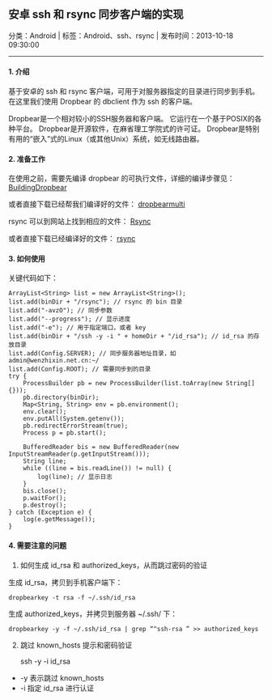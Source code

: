 ## 安卓 ssh 和 rsync 同步客户端的实现

分类：Android | 标签：Android、ssh、rsync | 发布时间：2013-10-18 09:30:00

___

#### 1. 介绍

基于安卓的 ssh 和 rsync 客户端，可用于对服务器指定的目录进行同步到手机。
在这里我们使用 Dropbear 的 dbclient 作为 ssh 的客户端。

Dropbear是一个相对较小的SSH服务器和客户端。
它运行在一个基于POSIX的各种平台。 
Dropbear是开源软件，在麻省理工学院式的许可证。 
Dropbear是特别有用的“嵌入”式的Linux（或其他Unix）系统，如无线路由器。

#### 2. 准备工作

在使用之前，需要先编译 dropbear 的可执行文件，详细的编译步骤见：
[BuildingDropbear](http://code.google.com/p/droidsshd/wiki/BuildingDropbear)

或者直接下载已经帮我们编译好的文件：
[dropbearmulti](http://code.google.com/p/droidsshd/downloads/detail?name=dropbearmulti&can=2&q=)

rsync 可以到网站上找到相应的文件：
[Rsync](http://www.samba.org/ftp/rsync/)

或者直接下载已经编译好的文件：
[rsync](/posts/2013/10/18/rsync_gz)

#### 3. 如何使用

关键代码如下：

	ArrayList<String> list = new ArrayList<String>();
	list.add(binDir + "/rsync"); // rsync 的 bin 目录
	list.add("-avzO"); // 同步参数
	list.add("--progress"); // 显示进度
	list.add("-e"); // 用于指定端口，或者 key
	list.add(binDir + "/ssh -y -i " + homeDir + "/id_rsa"); // id_rsa 的存放目录
	list.add(Config.SERVER); // 同步服务器地址目录，如 admin@wenzhixin.net.cn:~/
	list.add(Config.ROOT); // 需要同步到的目录
	try {
		ProcessBuilder pb = new ProcessBuilder(list.toArray(new String[] {}));
		pb.directory(binDir);
		Map<String, String> env = pb.environment();
		env.clear();
		env.putAll(System.getenv());
		pb.redirectErrorStream(true);
		Process p = pb.start();

		BufferedReader bis = new BufferedReader(new InputStreamReader(p.getInputStream()));
		String line;
		while ((line = bis.readLine()) != null) {
			log(line); // 显示日志
		}
		bis.close();
		p.waitFor();
		p.destroy();
	} catch (Exception e) {
		log(e.getMessage());
	}

#### 4. 需要注意的问题

1) 如何生成 id_rsa 和 authorized_keys，从而跳过密码的验证

生成 id_rsa，拷贝到手机客户端下：

	dropbearkey -t rsa -f ~/.ssh/id_rsa

生成 authorized_keys，并拷贝到服务器 ~/.ssh/ 下：
	
	dropbearkey -y -f ~/.ssh/id_rsa | grep “^ssh-rsa ” >> authorized_keys
	
2) 跳过 known_hosts 提示和密码验证

	ssh -y -i id_rsa
	
* -y 表示跳过 known_hosts
* -i 指定 id_rsa 进行认证